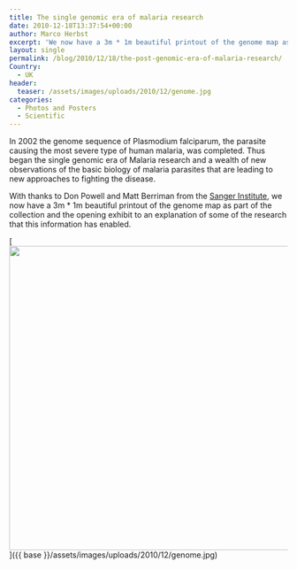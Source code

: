 ```yaml
---
title: The single genomic era of malaria research
date: 2010-12-18T13:37:54+00:00
author: Marco Herbst
excerpt: 'We now have a 3m * 1m beautiful printout of the genome map as part of the collection and the opening exhibit to an explanation of some of the research that this information has enabled.'
layout: single
permalink: /blog/2010/12/18/the-post-genomic-era-of-malaria-research/
Country:
  - UK
header:
  teaser: /assets/images/uploads/2010/12/genome.jpg
categories:
  - Photos and Posters
  - Scientific
---
```

In 2002 the genome sequence of Plasmodium falciparum, the parasite causing the most severe type of human malaria, was completed. Thus began the single genomic era of Malaria research and a wealth of new observations of the basic biology of malaria parasites that are leading to new approaches to fighting the disease.

With thanks to Don Powell and Matt Berriman from the [Sanger Institute](http://www.sanger.ac.uk/), we now have a 3m * 1m beautiful printout of the genome map as part of the collection and the opening exhibit to an explanation of some of the research that this information has enabled.

[<img class="alignnone size-full wp-image-350" title="A map of the malaria genome" alt="" src="{{ base }}/assets/images/uploads/2010/12/genome.jpg" width="550" height="550" />]({{ base }}/assets/images/uploads/2010/12/genome.jpg)